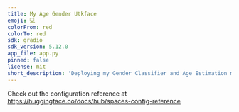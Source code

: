 ```yaml
---
title: My Age Gender Utkface
emoji: 💻
colorFrom: red
colorTo: red
sdk: gradio
sdk_version: 5.12.0
app_file: app.py
pinned: false
license: mit
short_description: 'Deploying my Gender Classifier and Age Estimation model '
---
```


Check out the configuration reference at https://huggingface.co/docs/hub/spaces-config-reference
